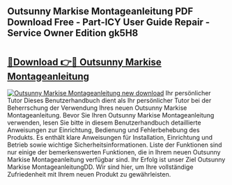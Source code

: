 ## Outsunny Markise Montageanleitung PDF Download Free - Part-lCY User Guide Repair - Service Owner Edition gk5H8

# <h2><a href="http://df7cc1l.blite.top/?on=Outsunny+Markise+Montageanleitung">🔗Download 👉🔴 Outsunny Markise Montageanleitung</a></h2>

[![Outsunny Markise Montageanleitung new download](https://i.imgur.com/lujVjoI.png)](http://df7cc1l.blite.top/?on=Outsunny+Markise+Montageanleitung)
Ihr persönlicher Tutor Dieses Benutzerhandbuch dient als Ihr persönlicher Tutor bei der Beherrschung der Verwendung Ihres neuen Outsunny Markise Montageanleitung. Bevor Sie Ihren Outsunny Markise Montageanleitung verwenden, lesen Sie bitte in diesem Benutzerhandbuch detaillierte Anweisungen zur Einrichtung, Bedienung und Fehlerbehebung des Produkts. Es enthält klare Anweisungen für Installation, Einrichtung und Betrieb sowie wichtige Sicherheitsinformationen. Liste der Funktionen sind nur einige der bemerkenswerten Funktionen, die in Ihrem neuen Outsunny Markise Montageanleitung verfügbar sind. Ihr Erfolg ist unser Ziel Outsunny Markise MontageanleitungDD. Wir sind hier, um Ihre vollständige Zufriedenheit mit Ihrem neuen Produkt zu gewährleisten.
